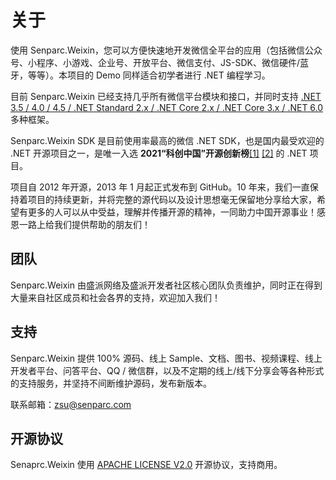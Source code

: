 # 关于

使用 Senparc.Weixin，您可以方便快速地开发微信全平台的应用（包括微信公众号、小程序、小游戏、企业号、开放平台、微信支付、JS-SDK、微信硬件/蓝牙，等等）。本项目的 Demo 同样适合初学者进行 .NET 编程学习。

目前 Senparc.Weixin 已经支持几乎所有微信平台模块和接口，并同时支持 [.NET 3.5 / 4.0 / 4.5 / .NET Standard 2.x / .NET Core 2.x / .NET Core 3.x / .NET 6.0](https://github.com/JeffreySu/WeiXinMPSDK/tree/Developer) 多种框架。

Senparc.Weixin SDK 是目前使用率最高的微信 .NET SDK，也是国内最受欢迎的 .NET 开源项目之一，是唯一入选 **2021“科创中国”开源创新榜**[[1]](https://tv.sohu.com/v/dXMvOTkyNjI2MTAvMzI3NjU3NDI0LnNodG1s.html?key=/v/dXMvOTkyNjI2MTAvMzI3NjU3NDI0LnNodG1s.html?vid=327657424&vid=327657424) [[2]](https://cccst.org.cn/detail?id=846) 的 .NET 项目。

项目自 2012 年开源，2013 年 1 月起正式发布到 GitHub。10 年来，我们一直保持着项目的持续更新，并将完整的源代码以及设计思想毫无保留地分享给大家，希望有更多的人可以从中受益，理解并传播开源的精神，一同助力中国开源事业！感恩一路上给我们提供帮助的朋友们！

## 团队

Senparc.Weixin 由盛派网络及盛派开发者社区核心团队负责维护，同时正在得到大量来自社区成员和社会各界的支持，欢迎加入我们！

## 支持

Senparc.Weixin 提供 100% 源码、线上 Sample、文档、图书、视频课程、线上开发者平台、问答平台、QQ / 微信群，以及不定期的线上/线下分享会等各种形式的支持服务，并坚持不间断维护源码，发布新版本。

联系邮箱：zsu@senparc.com

## 开源协议

Senaprc.Weixin 使用 [APACHE LICENSE V2.0](https://www.apache.org/licenses/LICENSE-2.0) 开源协议，支持商用。
